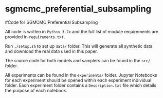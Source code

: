 # sgmcmc_preferential_subsampling

#Code for SGMCMC Preferential Subsampling

All code is written in `Python 3.7x` and the full list of module requirements are provided in `requirements.txt`.

Run `./setup.sh` to set up `data/` folder. This will generate all synthetic data and download the real data used in this paper. 

The source code for both models and samplers can be found in the `src/` folder. 

All experiments can be found in the `experiments/` folder. Jupyter Notebooks for each experiment should be opened within each experiment individual folder. Each experiment folder contains a `Description.txt` file which details the purpose of each notebook. 




